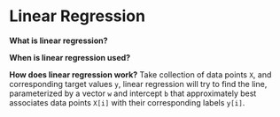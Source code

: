 # Linear Regression

**What is linear regression?**


**When is linear regression used?**


**How does linear regression work?**
Take collection of data points `X`, and corresponding target values `y`, linear
regression will try to find the line, parameterized by a vector `w` and
intercept `b` that approximately best associates data points `X[i]` with their
corresponding labels `y[i]`.

```{.python .input}

```
